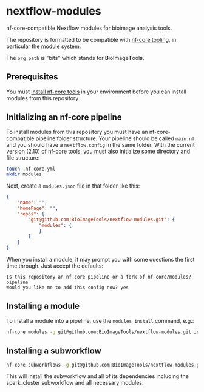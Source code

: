 # nextflow-modules

nf-core-compatible Nextflow modules for bioimage analysis tools.

The repository is formatted to be compatible with [nf-core tooling](https://nf-co.re/), in particular the [module system](https://github.com/nf-core/modules/tree/master).

The `org_path` is "bits" which stands for **B**io**I**mage**T**ool**s**.

## Prerequisites

You must [install nf-core tools](https://nf-co.re/tools) in your environment before you can install modules from this repository.

## Initializing an nf-core pipeline

To install modules from this repository you must have an nf-core-compatible pipeline folder structure. Your pipeline should be called `main.nf`, and you should have a `nextflow.config` in the same folder.  With the current version (2.10) of nf-core tools, you must also initialize some directory and file structure:

```bash
touch .nf-core.yml
mkdir modules
```

Next, create a `modules.json` file in that folder like this:
```json
{
    "name": "",
    "homePage": "",
    "repos": {
        "git@github.com:BioImageTools/nextflow-modules.git": {
            "modules": {
            }
        }
    }
}
```

When you install a module, it may prompt you with some questions the first time through. Just accept the defaults:

```
Is this repository an nf-core pipeline or a fork of nf-core/modules? pipeline
Would you like me to add this config now? yes
```

## Installing a module

To install a module into a pipeline, use the `modules install` command, e.g.:

```bash
nf-core modules -g git@github.com:BioImageTools/nextflow-modules.git install spark/prepare
```

## Installing a subworkflow

```bash
nf-core subworkflows -g git@github.com:BioImageTools/nextflow-modules.git install spark_start
```

This will install the subworkflow and all of its dependencies including the spark_cluster subworkflow and all necessary modules.


